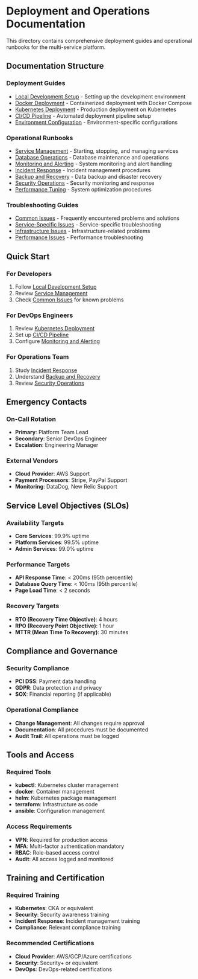 # Deployment and Operations Documentation

This directory contains comprehensive deployment guides and operational runbooks for the multi-service platform.

## Documentation Structure

### Deployment Guides
- [Local Development Setup](./local-development.md) - Setting up the development environment
- [Docker Deployment](./docker-deployment.md) - Containerized deployment with Docker Compose
- [Kubernetes Deployment](./kubernetes-deployment.md) - Production deployment on Kubernetes
- [CI/CD Pipeline](./ci-cd-pipeline.md) - Automated deployment pipeline setup
- [Environment Configuration](./environment-configuration.md) - Environment-specific configurations

### Operational Runbooks
- [Service Management](./runbooks/service-management.md) - Starting, stopping, and managing services
- [Database Operations](./runbooks/database-operations.md) - Database maintenance and operations
- [Monitoring and Alerting](./runbooks/monitoring-alerting.md) - System monitoring and alert handling
- [Incident Response](./runbooks/incident-response.md) - Incident management procedures
- [Backup and Recovery](./runbooks/backup-recovery.md) - Data backup and disaster recovery
- [Security Operations](./runbooks/security-operations.md) - Security monitoring and response
- [Performance Tuning](./runbooks/performance-tuning.md) - System optimization procedures

### Troubleshooting Guides
- [Common Issues](./troubleshooting/common-issues.md) - Frequently encountered problems and solutions
- [Service-Specific Issues](./troubleshooting/service-issues.md) - Service-specific troubleshooting
- [Infrastructure Issues](./troubleshooting/infrastructure-issues.md) - Infrastructure-related problems
- [Performance Issues](./troubleshooting/performance-issues.md) - Performance troubleshooting

## Quick Start

### For Developers
1. Follow [Local Development Setup](./local-development.md)
2. Review [Service Management](./runbooks/service-management.md)
3. Check [Common Issues](./troubleshooting/common-issues.md) for known problems

### For DevOps Engineers
1. Review [Kubernetes Deployment](./kubernetes-deployment.md)
2. Set up [CI/CD Pipeline](./ci-cd-pipeline.md)
3. Configure [Monitoring and Alerting](./runbooks/monitoring-alerting.md)

### For Operations Team
1. Study [Incident Response](./runbooks/incident-response.md)
2. Understand [Backup and Recovery](./runbooks/backup-recovery.md)
3. Review [Security Operations](./runbooks/security-operations.md)

## Emergency Contacts

### On-Call Rotation
- **Primary**: Platform Team Lead
- **Secondary**: Senior DevOps Engineer
- **Escalation**: Engineering Manager

### External Vendors
- **Cloud Provider**: AWS Support
- **Payment Processors**: Stripe, PayPal Support
- **Monitoring**: DataDog, New Relic Support

## Service Level Objectives (SLOs)

### Availability Targets
- **Core Services**: 99.9% uptime
- **Platform Services**: 99.5% uptime
- **Admin Services**: 99.0% uptime

### Performance Targets
- **API Response Time**: < 200ms (95th percentile)
- **Database Query Time**: < 100ms (95th percentile)
- **Page Load Time**: < 2 seconds

### Recovery Targets
- **RTO (Recovery Time Objective)**: 4 hours
- **RPO (Recovery Point Objective)**: 1 hour
- **MTTR (Mean Time To Recovery)**: 30 minutes

## Compliance and Governance

### Security Compliance
- **PCI DSS**: Payment data handling
- **GDPR**: Data protection and privacy
- **SOX**: Financial reporting (if applicable)

### Operational Compliance
- **Change Management**: All changes require approval
- **Documentation**: All procedures must be documented
- **Audit Trail**: All operations must be logged

## Tools and Access

### Required Tools
- **kubectl**: Kubernetes cluster management
- **docker**: Container management
- **helm**: Kubernetes package management
- **terraform**: Infrastructure as code
- **ansible**: Configuration management

### Access Requirements
- **VPN**: Required for production access
- **MFA**: Multi-factor authentication mandatory
- **RBAC**: Role-based access control
- **Audit**: All access logged and monitored

## Training and Certification

### Required Training
- **Kubernetes**: CKA or equivalent
- **Security**: Security awareness training
- **Incident Response**: Incident management training
- **Compliance**: Relevant compliance training

### Recommended Certifications
- **Cloud Provider**: AWS/GCP/Azure certifications
- **Security**: Security+ or equivalent
- **DevOps**: DevOps-related certifications